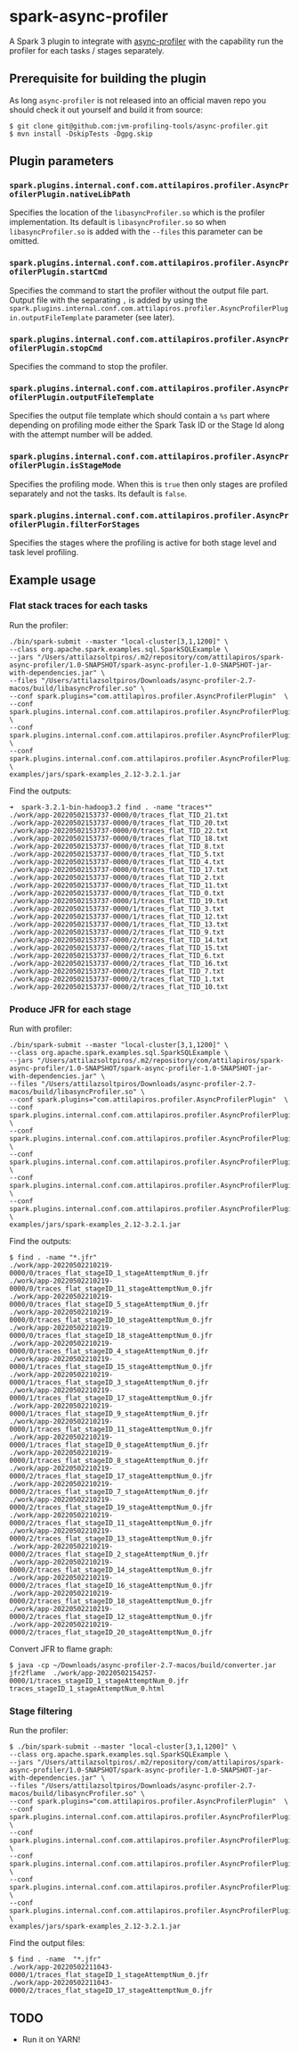 # spark-async-profiler

A Spark 3 plugin to integrate with [async-profiler](https://github.com/jvm-profiling-tools/async-profiler) with the capability run the profiler for each tasks / stages separately.

## Prerequisite for building the plugin

As long `async-profiler` is not released into an official maven repo you should check it out yourself and build it from source:

```
$ git clone git@github.com:jvm-profiling-tools/async-profiler.git
$ mvn install -DskipTests -Dgpg.skip
```

## Plugin parameters


### `spark.plugins.internal.conf.com.attilapiros.profiler.AsyncProfilerPlugin.nativeLibPath`

Specifies the location of the `libasyncProfiler.so` which is the profiler implementation.
Its default is `libasyncProfiler.so` so when `libasyncProfiler.so` is added with the `--files`
this parameter can be omitted.

### `spark.plugins.internal.conf.com.attilapiros.profiler.AsyncProfilerPlugin.startCmd`

Specifies the command to start the profiler without the output file part.
Output file with the separating `,` is added by using the
`spark.plugins.internal.conf.com.attilapiros.profiler.AsyncProfilerPlugin.outputFileTemplate`
parameter (see later).

### `spark.plugins.internal.conf.com.attilapiros.profiler.AsyncProfilerPlugin.stopCmd`

Specifies the command to stop the profiler.

### `spark.plugins.internal.conf.com.attilapiros.profiler.AsyncProfilerPlugin.outputFileTemplate`

Specifies the output file template which should contain a `%s` part where depending on profiling mode
either the Spark Task ID or the Stage Id along with the attempt number will be added.

### `spark.plugins.internal.conf.com.attilapiros.profiler.AsyncProfilerPlugin.isStageMode`

Specifies the profiling mode.
When this is `true` then only stages are profiled separately and not the tasks.
Its default is `false`.

### `spark.plugins.internal.conf.com.attilapiros.profiler.AsyncProfilerPlugin.filterForStages`

Specifies the stages where the profiling is active for both stage level and task level profiling.

## Example usage

### Flat stack traces for each tasks

Run the profiler:

```
./bin/spark-submit --master "local-cluster[3,1,1200]" \
--class org.apache.spark.examples.sql.SparkSQLExample \
--jars "/Users/attilazsoltpiros/.m2/repository/com/attilapiros/spark-async-profiler/1.0-SNAPSHOT/spark-async-profiler-1.0-SNAPSHOT-jar-with-dependencies.jar" \
--files "/Users/attilazsoltpiros/Downloads/async-profiler-2.7-macos/build/libasyncProfiler.so" \
--conf spark.plugins="com.attilapiros.profiler.AsyncProfilerPlugin"  \
--conf spark.plugins.internal.conf.com.attilapiros.profiler.AsyncProfilerPlugin.startCmd="start,event=cpu,flat=20"  \
--conf spark.plugins.internal.conf.com.attilapiros.profiler.AsyncProfilerPlugin.stopCmd="stop" \
--conf spark.plugins.internal.conf.com.attilapiros.profiler.AsyncProfilerPlugin.outputFileTemplate="traces_flat_%s.txt" \
examples/jars/spark-examples_2.12-3.2.1.jar
```

Find the outputs:

```
➜  spark-3.2.1-bin-hadoop3.2 find . -name "traces*"
./work/app-20220502153737-0000/0/traces_flat_TID_21.txt
./work/app-20220502153737-0000/0/traces_flat_TID_20.txt
./work/app-20220502153737-0000/0/traces_flat_TID_22.txt
./work/app-20220502153737-0000/0/traces_flat_TID_18.txt
./work/app-20220502153737-0000/0/traces_flat_TID_8.txt
./work/app-20220502153737-0000/0/traces_flat_TID_5.txt
./work/app-20220502153737-0000/0/traces_flat_TID_4.txt
./work/app-20220502153737-0000/0/traces_flat_TID_17.txt
./work/app-20220502153737-0000/0/traces_flat_TID_2.txt
./work/app-20220502153737-0000/0/traces_flat_TID_11.txt
./work/app-20220502153737-0000/0/traces_flat_TID_0.txt
./work/app-20220502153737-0000/1/traces_flat_TID_19.txt
./work/app-20220502153737-0000/1/traces_flat_TID_3.txt
./work/app-20220502153737-0000/1/traces_flat_TID_12.txt
./work/app-20220502153737-0000/1/traces_flat_TID_13.txt
./work/app-20220502153737-0000/2/traces_flat_TID_9.txt
./work/app-20220502153737-0000/2/traces_flat_TID_14.txt
./work/app-20220502153737-0000/2/traces_flat_TID_15.txt
./work/app-20220502153737-0000/2/traces_flat_TID_6.txt
./work/app-20220502153737-0000/2/traces_flat_TID_16.txt
./work/app-20220502153737-0000/2/traces_flat_TID_7.txt
./work/app-20220502153737-0000/2/traces_flat_TID_1.txt
./work/app-20220502153737-0000/2/traces_flat_TID_10.txt
```

### Produce JFR for each stage

Run with profiler:

```
./bin/spark-submit --master "local-cluster[3,1,1200]" \
--class org.apache.spark.examples.sql.SparkSQLExample \
--jars "/Users/attilazsoltpiros/.m2/repository/com/attilapiros/spark-async-profiler/1.0-SNAPSHOT/spark-async-profiler-1.0-SNAPSHOT-jar-with-dependencies.jar" \
--files "/Users/attilazsoltpiros/Downloads/async-profiler-2.7-macos/build/libasyncProfiler.so" \
--conf spark.plugins="com.attilapiros.profiler.AsyncProfilerPlugin"  \
--conf spark.plugins.internal.conf.com.attilapiros.profiler.AsyncProfilerPlugin.nativeLibPath="libasyncProfiler.so" \
--conf spark.plugins.internal.conf.com.attilapiros.profiler.AsyncProfilerPlugin.startCmd="start,event=cpu,jfr"  \
--conf spark.plugins.internal.conf.com.attilapiros.profiler.AsyncProfilerPlugin.stopCmd="stop" \
--conf spark.plugins.internal.conf.com.attilapiros.profiler.AsyncProfilerPlugin.outputFileTemplate="traces_%s.jfr" \
--conf spark.plugins.internal.conf.com.attilapiros.profiler.AsyncProfilerPlugin.isStageMode="true" \
examples/jars/spark-examples_2.12-3.2.1.jar
```

Find the outputs:

```
$ find . -name "*.jfr"
./work/app-20220502210219-0000/0/traces_flat_stageID_1_stageAttemptNum_0.jfr
./work/app-20220502210219-0000/0/traces_flat_stageID_11_stageAttemptNum_0.jfr
./work/app-20220502210219-0000/0/traces_flat_stageID_5_stageAttemptNum_0.jfr
./work/app-20220502210219-0000/0/traces_flat_stageID_10_stageAttemptNum_0.jfr
./work/app-20220502210219-0000/0/traces_flat_stageID_18_stageAttemptNum_0.jfr
./work/app-20220502210219-0000/0/traces_flat_stageID_4_stageAttemptNum_0.jfr
./work/app-20220502210219-0000/1/traces_flat_stageID_15_stageAttemptNum_0.jfr
./work/app-20220502210219-0000/1/traces_flat_stageID_3_stageAttemptNum_0.jfr
./work/app-20220502210219-0000/1/traces_flat_stageID_17_stageAttemptNum_0.jfr
./work/app-20220502210219-0000/1/traces_flat_stageID_9_stageAttemptNum_0.jfr
./work/app-20220502210219-0000/1/traces_flat_stageID_11_stageAttemptNum_0.jfr
./work/app-20220502210219-0000/1/traces_flat_stageID_0_stageAttemptNum_0.jfr
./work/app-20220502210219-0000/1/traces_flat_stageID_8_stageAttemptNum_0.jfr
./work/app-20220502210219-0000/2/traces_flat_stageID_17_stageAttemptNum_0.jfr
./work/app-20220502210219-0000/2/traces_flat_stageID_7_stageAttemptNum_0.jfr
./work/app-20220502210219-0000/2/traces_flat_stageID_19_stageAttemptNum_0.jfr
./work/app-20220502210219-0000/2/traces_flat_stageID_11_stageAttemptNum_0.jfr
./work/app-20220502210219-0000/2/traces_flat_stageID_13_stageAttemptNum_0.jfr
./work/app-20220502210219-0000/2/traces_flat_stageID_2_stageAttemptNum_0.jfr
./work/app-20220502210219-0000/2/traces_flat_stageID_14_stageAttemptNum_0.jfr
./work/app-20220502210219-0000/2/traces_flat_stageID_16_stageAttemptNum_0.jfr
./work/app-20220502210219-0000/2/traces_flat_stageID_18_stageAttemptNum_0.jfr
./work/app-20220502210219-0000/2/traces_flat_stageID_12_stageAttemptNum_0.jfr
./work/app-20220502210219-0000/2/traces_flat_stageID_20_stageAttemptNum_0.jfr
```

Convert JFR to flame graph:

```
$ java -cp ~/Downloads/async-profiler-2.7-macos/build/converter.jar jfr2flame  ./work/app-20220502154257-0000/1/traces_stageID_1_stageAttemptNum_0.jfr traces_stageID_1_stageAttemptNum_0.html
```


### Stage filtering

Run the profiler:

```
$ ./bin/spark-submit --master "local-cluster[3,1,1200]" \
--class org.apache.spark.examples.sql.SparkSQLExample \
--jars "/Users/attilazsoltpiros/.m2/repository/com/attilapiros/spark-async-profiler/1.0-SNAPSHOT/spark-async-profiler-1.0-SNAPSHOT-jar-with-dependencies.jar" \
--files "/Users/attilazsoltpiros/Downloads/async-profiler-2.7-macos/build/libasyncProfiler.so" \
--conf spark.plugins="com.attilapiros.profiler.AsyncProfilerPlugin"  \
--conf spark.plugins.internal.conf.com.attilapiros.profiler.AsyncProfilerPlugin.startCmd="start,event=cpu,jfr"  \
--conf spark.plugins.internal.conf.com.attilapiros.profiler.AsyncProfilerPlugin.stopCmd="stop" \
--conf spark.plugins.internal.conf.com.attilapiros.profiler.AsyncProfilerPlugin.outputFileTemplate="traces_flat_%s.jfr" \
--conf spark.plugins.internal.conf.com.attilapiros.profiler.AsyncProfilerPlugin.isStageMode="true" \
--conf spark.plugins.internal.conf.com.attilapiros.profiler.AsyncProfilerPlugin.filterForStages="1,17" \
examples/jars/spark-examples_2.12-3.2.1.jar
```

Find the output files:

```
$ find . -name  "*.jfr"
./work/app-20220502211043-0000/1/traces_flat_stageID_1_stageAttemptNum_0.jfr
./work/app-20220502211043-0000/2/traces_flat_stageID_17_stageAttemptNum_0.jfr
```


## TODO

- Run it on YARN!
